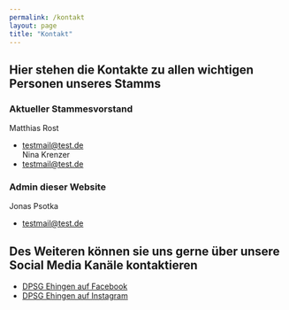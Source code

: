 ```yaml
---
permalink: /kontakt
layout: page
title: "Kontakt"
---
```

## Hier stehen die Kontakte zu allen wichtigen Personen unseres Stamms

### Aktueller Stammesvorstand
Matthias Rost
- testmail@test.de\
Nina Krenzer
- testmail@test.de

### Admin dieser Website
Jonas Psotka
- testmail@test.de

## Des Weiteren können sie uns gerne über unsere Social Media Kanäle kontaktieren
- [DPSG Ehingen auf Facebook](#)
- [DPSG Ehingen auf Instagram](#)
